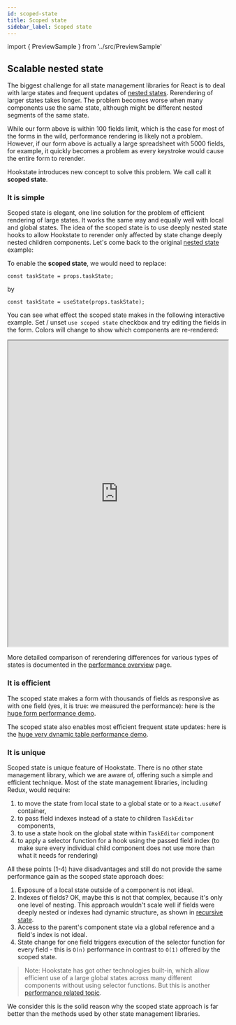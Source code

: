 ```yaml
---
id: scoped-state
title: Scoped state
sidebar_label: Scoped state
---
```


import { PreviewSample } from '../src/PreviewSample'

## Scalable nested state

The biggest challenge for all state management libraries for React is to deal with large states and frequent updates of [nested states](./nested-state). Rerendering of larger states takes longer. The problem becomes worse when many components use the same state, although might be different nested segments of the same state.

While our form above is within 100 fields limit, which is the case for most of the forms in the wild, performance rendering is likely not a problem. However, if our form above is actually a large spreadsheet with 5000 fields, for example, it quickly becomes a problem as every keystroke would cause the entire form to rerender.

Hookstate introduces new concept to solve this problem. We call call it **scoped state**.

### It is simple

Scoped state is elegant, one line solution for the problem of efficient rendering of large states. It works the same way and equally well with local and global states. The idea of the scoped state is to use deeply nested state hooks to allow Hookstate to rerender only affected by state change deeply nested children components. Let's come back to the original [nested state](./nested-state) example:

<PreviewSample example="local-complex-from-documentation" />

To enable the **scoped state**, we would need to replace:

```tsx
const taskState = props.taskState;
```

by

```tsx
const taskState = useState(props.taskState);
```

You can see what effect the scoped state makes in the following interactive example. Set / unset `use scoped state` checkbox and try editing the fields in the form. Colors will change to show which components are re-rendered:

<iframe src="https://hookstate.js.org/demo-todolist" width="100%" height="700px"></iframe>

More detailed comparison of rerendering differences for various types of states is documented in the [performance overview](./performance-intro) page.

### It is efficient

The scoped state makes a form with thousands of fields as responsive as with one field (yes, it is true: we measured the performance): here is the [huge form performance demo](./performance-large-state).

The scoped state also enables most efficient frequent state updates: here is the [huge very dynamic table performance demo](./performance-frequent-updates).

### It is unique

Scoped state is unique feature of Hookstate. There is no other state management library, which we are aware of, offering such a simple and efficient technique. Most of the state management libraries, including Redux, would require:

1. to move the state from local state to a global state or to a `React.useRef` container,
2. to pass field indexes instead of a state to children `TaskEditor` components,
3. to use a state hook on the global state within `TaskEditor` component
4. to apply a selector function for a hook using the passed field index (to make sure every individual child component does not use more than what it needs for rendering)

All these points (1-4) have disadvantages and still do not provide the same performance gain as the scoped state approach does:

1. Exposure of a local state outside of a component is not ideal.
2. Indexes of fields? OK, maybe this is not that complex, because it's only one level of nesting. This approach wouldn't scale well if fields were deeply nested or indexes had dynamic structure, as shown in [recursive state](./recursive-state).
3. Access to the parent's component state via a global reference and a field's index is not ideal.
4. State change for one field triggers execution of the selector function for every field - this is `O(n)` performance in contrast to `O(1)` offered by the scoped state.

> Note: Hookstate has got other technologies built-in, which allow efficient use of a large global states across many different components without using selector functions. But this is another [performance related topic](./performance-overview).

We consider this is the solid reason why the scoped state approach is far better than the methods used by other state management libraries.
